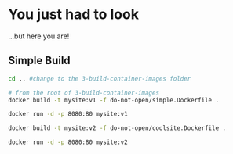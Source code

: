 # You just had to look
...but here you are!

## Simple Build

```bash
cd .. #change to the 3-build-container-images folder

# from the root of 3-build-container-images
docker build -t mysite:v1 -f do-not-open/simple.Dockerfile .

docker run -d -p 8080:80 mysite:v1

docker build -t mysite:v2 -f do-not-open/coolsite.Dockerfile .

docker run -d -p 8080:80 mysite:v2
```
